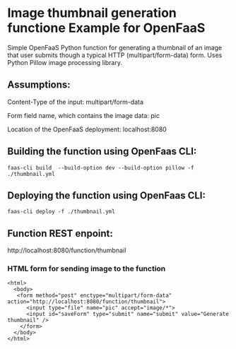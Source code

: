 # Image thumbnail generation functione Example for OpenFaaS 
Simple OpenFaaS Python function for generating a thumbnail of an image that user submits though a typical HTTP (multipart/form-data) form. Uses Python Pillow image processing library. 

## Assumptions:
Content-Type of the input: multipart/form-data

Form field name, which contains the image data: pic

Location of the OpenFaaS deployment: localhost:8080

## Building the function using OpenFaas CLI:
```faas-cli build  --build-option dev --build-option pillow -f ./thumbnail.yml```

## Deploying the function using OpenFaas CLI:
```faas-cli deploy -f ./thumbnail.yml```

## Function REST enpoint:
http://localhost:8080/function/thumbnail

### HTML form for sending image to the function
```
<html>
  <body>
   <form method="post" enctype="multipart/form-data" action="http://localhost:8080/function/thumbnail">
      <input type="file" name="pic" accept="image/*">
      <input id="saveForm" type="submit" name="submit" value="Generate thumbnail" />
    </form>	
  </body>
</html>
```
